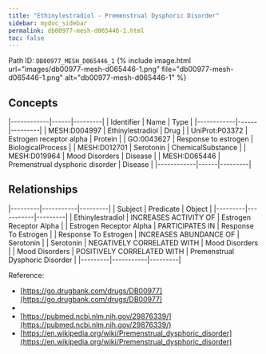 ```yaml
---
title: "Ethinylestradiol - Premenstrual Dysphoric Disorder"
sidebar: mydoc_sidebar
permalink: db00977-mesh-d065446-1.html
toc: false 
---
```



Path ID: `DB00977_MESH_D065446_1`
{% include image.html url="images/db00977-mesh-d065446-1.png" file="db00977-mesh-d065446-1.png" alt="db00977-mesh-d065446-1" %}

## Concepts

|------------|------|---------|
| Identifier | Name | Type    |
|------------|------|---------|
| MESH:D004997 | Ethinylestradiol | Drug |
| UniProt:P03372 | Estrogen receptor alpha | Protein |
| GO:0043627 | Response to estrogen | BiologicalProcess |
| MESH:D012701 | Serotonin | ChemicalSubstance |
| MESH:D019964 | Mood Disorders | Disease |
| MESH:D065446 | Premenstrual dysphoric disorder | Disease |
|------------|------|---------|

## Relationships

|---------|-----------|---------|
| Subject | Predicate | Object  |
|---------|-----------|---------|
| Ethinylestradiol | INCREASES ACTIVITY OF | Estrogen Receptor Alpha |
| Estrogen Receptor Alpha | PARTICIPATES IN | Response To Estrogen |
| Response To Estrogen | INCREASES ABUNDANCE OF | Serotonin |
| Serotonin | NEGATIVELY CORRELATED WITH | Mood Disorders |
| Mood Disorders | POSITIVELY CORRELATED WITH | Premenstrual Dysphoric Disorder |
|---------|-----------|---------|

Reference: 
  - [https://go.drugbank.com/drugs/DB00977](https://go.drugbank.com/drugs/DB00977)
  - 
  - [https://pubmed.ncbi.nlm.nih.gov/29876339/](https://pubmed.ncbi.nlm.nih.gov/29876339/)
  - [https://en.wikipedia.org/wiki/Premenstrual_dysphoric_disorder](https://en.wikipedia.org/wiki/Premenstrual_dysphoric_disorder)
